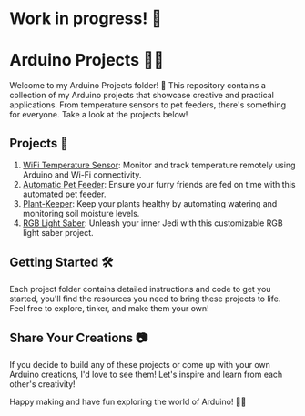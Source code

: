 # Work in progress! 👷

# Arduino Projects 🤖🔌

Welcome to my Arduino Projects folder! 🎉 This repository contains a collection of my Arduino projects that showcase creative and practical applications. From temperature sensors to pet feeders, there's something for everyone. Take a look at the projects below!

## Projects 🚀

1. [WiFi Temperature Sensor](/wifi-temperature-sensor): Monitor and track temperature remotely using Arduino and Wi-Fi connectivity.
2. [Automatic Pet Feeder](/automatic-pet-feeder): Ensure your furry friends are fed on time with this automated pet feeder.
3. [Plant-Keeper](/plant-keeper): Keep your plants healthy by automating watering and monitoring soil moisture levels.
4. [RGB Light Saber](/rgb-light-saber): Unleash your inner Jedi with this customizable RGB light saber project.

## Getting Started 🛠️

Each project folder contains detailed instructions and code to get you started, you'll find the resources you need to bring these projects to life. Feel free to explore, tinker, and make them your own!

## Share Your Creations 📷

If you decide to build any of these projects or come up with your own Arduino creations, I'd love to see them! Let's inspire and learn from each other's creativity!

Happy making and have fun exploring the world of Arduino! 🌈🤖
